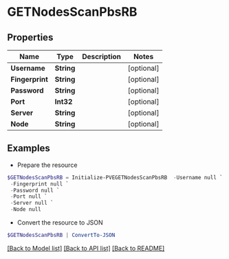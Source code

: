 # GETNodesScanPbsRB
## Properties

Name | Type | Description | Notes
------------ | ------------- | ------------- | -------------
**Username** | **String** |  | [optional] 
**Fingerprint** | **String** |  | [optional] 
**Password** | **String** |  | [optional] 
**Port** | **Int32** |  | [optional] 
**Server** | **String** |  | [optional] 
**Node** | **String** |  | [optional] 

## Examples

- Prepare the resource
```powershell
$GETNodesScanPbsRB = Initialize-PVEGETNodesScanPbsRB  -Username null `
 -Fingerprint null `
 -Password null `
 -Port null `
 -Server null `
 -Node null
```

- Convert the resource to JSON
```powershell
$GETNodesScanPbsRB | ConvertTo-JSON
```

[[Back to Model list]](../README.md#documentation-for-models) [[Back to API list]](../README.md#documentation-for-api-endpoints) [[Back to README]](../README.md)


